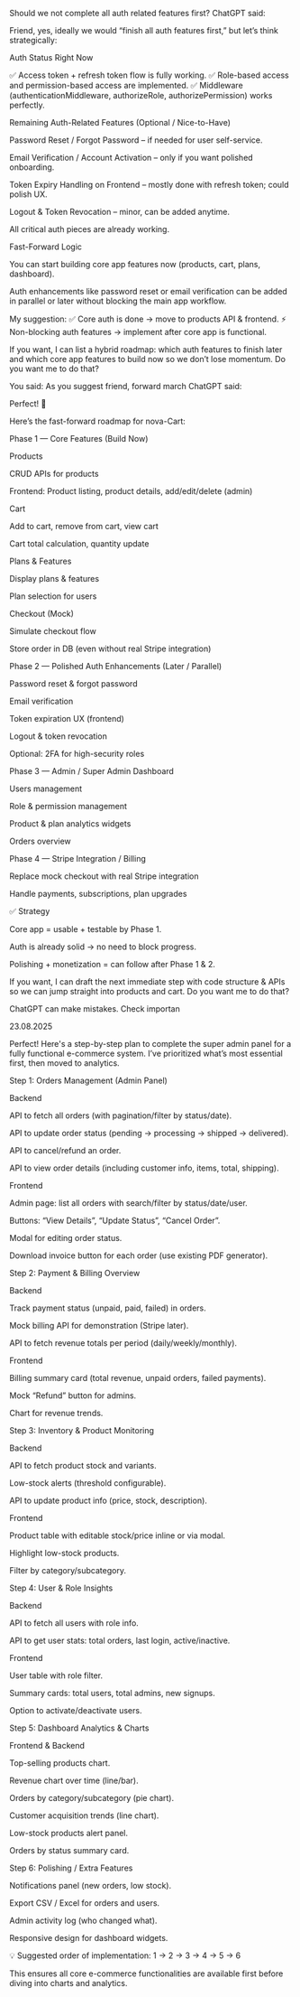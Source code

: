 Should we not complete all auth related features first?
ChatGPT said:

Friend, yes, ideally we would “finish all auth features first,” but let’s think strategically:

Auth Status Right Now

✅ Access token + refresh token flow is fully working.
✅ Role-based access and permission-based access are implemented.
✅ Middleware (authenticationMiddleware, authorizeRole, authorizePermission) works perfectly.

Remaining Auth-Related Features (Optional / Nice-to-Have)

Password Reset / Forgot Password – if needed for user self-service.

Email Verification / Account Activation – only if you want polished onboarding.

Token Expiry Handling on Frontend – mostly done with refresh token; could polish UX.

Logout & Token Revocation – minor, can be added anytime.

All critical auth pieces are already working.

Fast-Forward Logic

You can start building core app features now (products, cart, plans, dashboard).

Auth enhancements like password reset or email verification can be added in parallel or later without blocking the main app workflow.

My suggestion:
✅ Core auth is done → move to products API & frontend.
⚡ Non-blocking auth features → implement after core app is functional.

If you want, I can list a hybrid roadmap: which auth features to finish later and which core app features to build now so we don’t lose momentum. Do you want me to do that?

You said:
As you suggest friend, forward march
ChatGPT said:

Perfect! 🚀

Here’s the fast-forward roadmap for nova-Cart:

Phase 1 — Core Features (Build Now)

Products

CRUD APIs for products

Frontend: Product listing, product details, add/edit/delete (admin)

Cart

Add to cart, remove from cart, view cart

Cart total calculation, quantity update

Plans & Features

Display plans & features

Plan selection for users

Checkout (Mock)

Simulate checkout flow

Store order in DB (even without real Stripe integration)

Phase 2 — Polished Auth Enhancements (Later / Parallel)

Password reset & forgot password

Email verification

Token expiration UX (frontend)

Logout & token revocation

Optional: 2FA for high-security roles

Phase 3 — Admin / Super Admin Dashboard

Users management

Role & permission management

Product & plan analytics widgets

Orders overview

Phase 4 — Stripe Integration / Billing

Replace mock checkout with real Stripe integration

Handle payments, subscriptions, plan upgrades

✅ Strategy

Core app = usable + testable by Phase 1.

Auth is already solid → no need to block progress.

Polishing + monetization = can follow after Phase 1 & 2.

If you want, I can draft the next immediate step with code structure & APIs so we can jump straight into products and cart. Do you want me to do that?

ChatGPT can make mistakes. Check importan

23.08.2025

<!-- =============== -->

Perfect! Here's a step-by-step plan to complete the super admin panel for a fully functional e-commerce system. I’ve prioritized what’s most essential first, then moved to analytics.

Step 1: Orders Management (Admin Panel)

Backend

API to fetch all orders (with pagination/filter by status/date).

API to update order status (pending → processing → shipped → delivered).

API to cancel/refund an order.

API to view order details (including customer info, items, total, shipping).

Frontend

Admin page: list all orders with search/filter by status/date/user.

Buttons: “View Details”, “Update Status”, “Cancel Order”.

Modal for editing order status.

Download invoice button for each order (use existing PDF generator).

Step 2: Payment & Billing Overview

Backend

Track payment status (unpaid, paid, failed) in orders.

Mock billing API for demonstration (Stripe later).

API to fetch revenue totals per period (daily/weekly/monthly).

Frontend

Billing summary card (total revenue, unpaid orders, failed payments).

Mock “Refund” button for admins.

Chart for revenue trends.

Step 3: Inventory & Product Monitoring

Backend

API to fetch product stock and variants.

Low-stock alerts (threshold configurable).

API to update product info (price, stock, description).

Frontend

Product table with editable stock/price inline or via modal.

Highlight low-stock products.

Filter by category/subcategory.

Step 4: User & Role Insights

Backend

API to fetch all users with role info.

API to get user stats: total orders, last login, active/inactive.

Frontend

User table with role filter.

Summary cards: total users, total admins, new signups.

Option to activate/deactivate users.

Step 5: Dashboard Analytics & Charts

Frontend & Backend

Top-selling products chart.

Revenue chart over time (line/bar).

Orders by category/subcategory (pie chart).

Customer acquisition trends (line chart).

Low-stock products alert panel.

Orders by status summary card.

Step 6: Polishing / Extra Features

Notifications panel (new orders, low stock).

Export CSV / Excel for orders and users.

Admin activity log (who changed what).

Responsive design for dashboard widgets.

💡 Suggested order of implementation:
1 → 2 → 3 → 4 → 5 → 6

This ensures all core e-commerce functionalities are available first before diving into charts and analytics.
